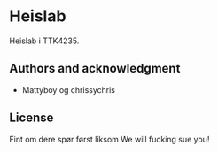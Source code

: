 # Heislab
Heislab i TTK4235.

## Authors and acknowledgment
- Mattyboy og chrissychris

## License
Fint om dere spør først liksom
We will fucking sue you!
